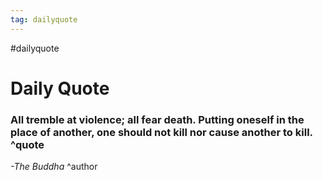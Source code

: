 ```yaml
---
tag: dailyquote
---
```


#dailyquote

# Daily Quote

### All tremble at violence; all fear death. Putting oneself in the place of another, one should not kill nor cause another to kill. ^quote
*-The Buddha* ^author
